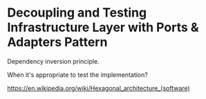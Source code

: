 # Decoupling and Testing Infrastructure Layer with Ports & Adapters Pattern

Dependency inversion principle.

When it's appropriate to test the implementation?

<https://en.wikipedia.org/wiki/Hexagonal_architecture_(software)>
